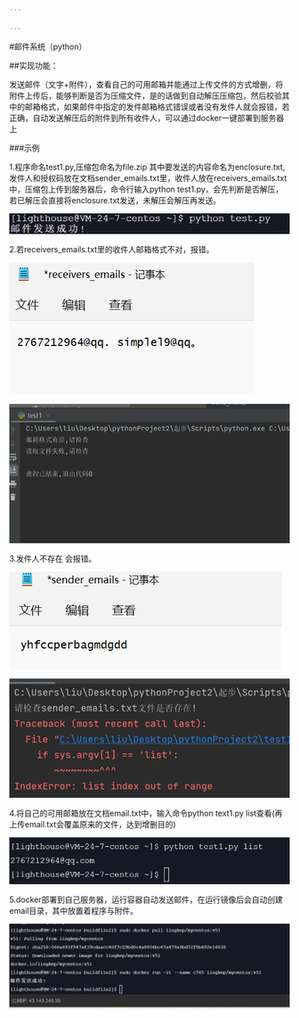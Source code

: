 ```yaml
---

---
```


#邮件系统（python）

##实现功能：

发送邮件（文字+附件），查看自己的可用邮箱并能通过上传文件的方式增删，将附件上传后，能够判断是否为压缩文件，是的话做到自动解压压缩包，然后校验其中的邮箱格式，如果邮件中指定的发件邮箱格式错误或者没有发件人就会报错，若正确，自动发送解压后的附件到所有收件人，可以通过docker一键部署到服务器上

###示例

1.程序命名test1.py,压缩包命名为file.zip 其中要发送的内容命名为enclosure.txt,发件人和授权码放在文档sender_emails.txt里，收件人放在receivers_emails.txt中，压缩包上传到服务器后，命令行输入python test1.py，会先判断是否解压，若已解压会直接将enclosure.txt发送，未解压会解压再发送。

![img](https://raw.githubusercontent.com/lanziking01/555/main/img/image-20230131024307648.png)

2.若receivers_emails.txt里的收件人邮箱格式不对，报错。

![](https://raw.githubusercontent.com/lanziking01/555/main/img/34d892a9bd5f87e73e8553d475b9693.png)



![](https://raw.githubusercontent.com/lanziking01/555/main/img/8ad0102b3807c00bc53164e4a4596cb.png)

3.发件人不存在 会报错。

![](https://raw.githubusercontent.com/lanziking01/555/main/img/38c71e15544b1bbeac5d2ad98a62f08.png)

![](https://raw.githubusercontent.com/lanziking01/555/main/img/189a561795431c5fcad8b9934bc04b3.png)

4.将自己的可用邮箱放在文档email.txt中，输入命令python text1.py list查看(再上传email.txt会覆盖原来的文件，达到增删目的)

![](https://raw.githubusercontent.com/lanziking01/555/main/img/3f8db5bdeb51f9a270539c0fb411336.png)

5.docker部署到自己服务器，运行容器自动发送邮件，在运行镜像后会自动创建email目录，其中放置着程序与附件。

![](https://raw.githubusercontent.com/lanziking01/555/main/img/12bec25b28a0962e3896dba15841ba6.png)

